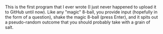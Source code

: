 This is the first program that I ever wrote (I just never happened to upload it to GitHub until now). Like any "magic" 8-ball, you provide input (hopefully in the form of a question), shake the magic 8-ball (press Enter), and it spits out a pseudo-random outcome that you should probably take with a grain of salt.